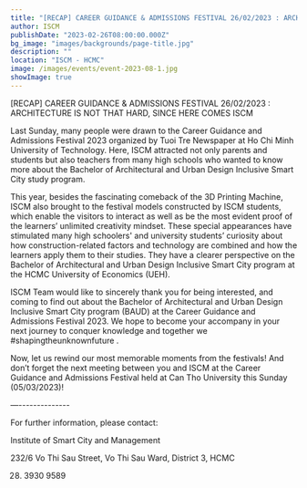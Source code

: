 ```yaml
---
title: "[RECAP] CAREER GUIDANCE & ADMISSIONS FESTIVAL 26/02/2023 : ARCHITECTURE IS NOT THAT HARD, SINCE HERE COMES ISCM"
author: ISCM
publishDate: "2023-02-26T08:00:00.000Z"
bg_image: "images/backgrounds/page-title.jpg"
description: "" 
location: "ISCM - HCMC"
image: /images/events/event-2023-08-1.jpg
showImage: true
---
```

[RECAP] CAREER GUIDANCE & ADMISSIONS FESTIVAL 26/02/2023 : ARCHITECTURE IS NOT THAT HARD, SINCE HERE COMES ISCM

Last Sunday, many people were drawn to the Career Guidance and Admissions Festival 2023 organized by Tuoi Tre Newspaper at Ho Chi Minh University of Technology. Here, ISCM attracted not only parents and students but also teachers from many high schools who wanted to know more about the Bachelor of Architectural and Urban Design Inclusive Smart City study program.

This year, besides the fascinating comeback of the 3D Printing Machine, ISCM also brought to the festival models constructed by ISCM students, which enable the visitors to interact as well as be the most evident proof of the learners’ unlimited creativity mindset. These special appearances have stimulated many high schoolers' and university students’ curiosity about how construction-related factors and technology are combined and how the learners apply them to their studies. They have a clearer perspective on the Bachelor of Architectural and Urban Design Inclusive Smart City program at the HCMC University of Economics (UEH).

ISCM Team would like to sincerely thank you for being interested, and coming to find out about the Bachelor of Architectural and Urban Design Inclusive Smart City program (BAUD) at the Career Guidance and Admissions Festival 2023. We hope to become your accompany in your next journey to conquer knowledge and together we #shapingtheunknownfuture .

Now, let us rewind our most memorable moments from the festivals! And don’t forget the next meeting between you and ISCM at the Career Guidance and Admissions Festival held at Can Tho University this Sunday (05/03/2023)!

—--------------

For further information, please contact:

Institute of Smart City and Management

232/6 Vo Thi Sau Street, Vo Thi Sau Ward, District 3, HCMC

028. 3930 9589